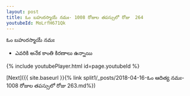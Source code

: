 ```yaml
---
layout: post
title: ఓం బహురస్మాయే నమః- 1008 రోజుల తపస్సులో రోజు  264
youtubeId: MoLrfH671Qk
---
```

 
 
 ఓం బహురస్మాయే నమః  
 
 -  ఎవరికి అనేక కాంతి కిరణాలు ఉన్నాయి 
 
  
 
  
 
 
 
 
 
 


{% include youtubePlayer.html id=page.youtubeId %}
 
[Next]({{ site.baseurl }}{% link  split1/_posts/2018-04-16-ఓం ఆదిత్య నమః- 1008 రోజుల తపస్సులో రోజు  263.md%})
 
